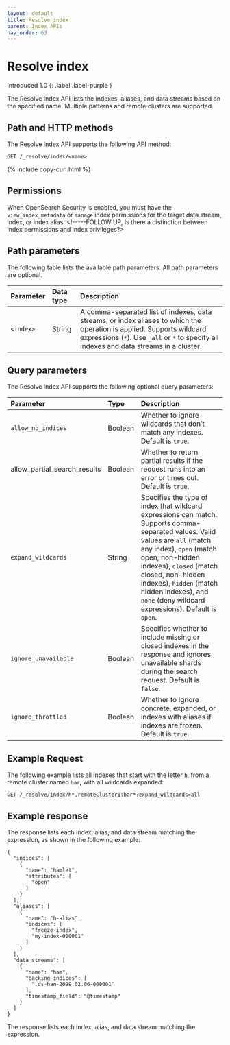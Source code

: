 ```yaml
---
layout: default
title: Resolve index
parent: Index APIs
nav_order: 63
---
```


# Resolve index

Introduced 1.0
{: .label .label-purple }

The Resolve Index API lists the indexes, aliases, and data streams based on the specified name. Multiple patterns and remote clusters are supported.

## Path and HTTP methods

The Resolve Index API supports the following API method:

```
GET /_resolve/index/<name>
```
{% include copy-curl.html %}

## Permissions

When OpenSearch Security is enabled, you must have the `view_index_metadata` or `manage` index permissions for the target data stream, index, or index alias. <!-----FOLLOW UP, Is there a distinction between index permissions and index privileges?>

## Path parameters

The following table lists the available path parameters. All path parameters are optional.

| Parameter | Data type | Description |
| :--- | :--- | :--- |
| `<index>` | String | A comma-separated list of indexes, data streams, or index aliases to which the operation is applied. Supports wildcard expressions (`*`). Use `_all` or `*` to specify all indexes and data streams in a cluster. |

## Query parameters

The Resolve Index API supports the following optional query parameters:

Parameter | Type | Description
:--- | :--- | :---
`allow_no_indices` | Boolean | Whether to ignore wildcards that don’t match any indexes. Default is `true`.
allow_partial_search_results | Boolean | Whether to return partial results if the request runs into an error or times out. Default is `true`.
`expand_wildcards` | String | Specifies the type of index that wildcard expressions can match. Supports comma-separated values. Valid values are `all` (match any index), `open` (match open, non-hidden indexes), `closed` (match closed, non-hidden indexes), `hidden` (match hidden indexes), and `none` (deny wildcard expressions). Default is `open`.
`ignore_unavailable` |  Boolean | Specifies whether to include missing or closed indexes in the response and ignores unavailable shards during the search request. Default is `false`.
`ignore_throttled` | Boolean | Whether to ignore concrete, expanded, or indexes with aliases if indexes are frozen. Default is `true`.

## Example Request

The following example lists all indexes that start with the letter `h`, from a remote cluster named `bar`, with all wildcards expanded:

```
GET /_resolve/index/h*,remoteCluster1:bar*?expand_wildcards=all
```

## Example response

The response lists each index, alias, and data stream matching the expression, as shown in the following example:

```
{
  "indices": [
    {
      "name": "hamlet",
      "attributes": [
        "open"
      ]
    }
  ],
  "aliases": [                                 
    {
      "name": "h-alias",
      "indices": [
        "freeze-index",
        "my-index-000001"
      ]
    }
  ],
  "data_streams": [                            
    {
      "name": "ham",
      "backing_indices": [
        ".ds-ham-2099.02.06-000001"
      ],
      "timestamp_field": "@timestamp"
    }
  ]
}
```

The response lists each index, alias, and data stream matching the expression.



